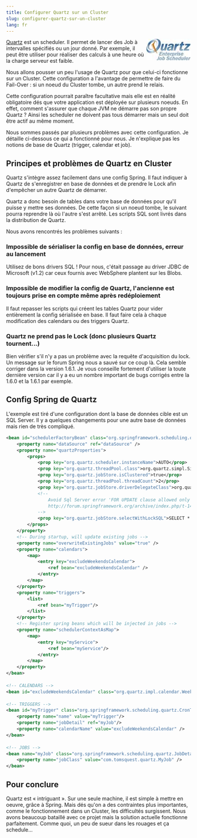```yaml
---
title: Configurer Quartz sur un Cluster
slug: configurer-quartz-sur-un-cluster
lang: fr
---
```


<img src="/assets/images/posts/2008/11/quartz_logo.jpg" style="float:right"/>

[Quartz](http://www.opensymphony.com/quartz/) est un scheduler. Il permet de lancer des Job à intervalles spécifiés ou un jour donné. Par exemple, il peut être utiliser pour réaliser des calculs à une heure où la charge serveur est faible.

Nous allons pousser un peu l'usage de Quartz pour que celui-ci fonctionne sur un Cluster. Cette configuration a l'avantage de permettre de faire du Fail-Over : si un noeud du Cluster tombe, un autre prend le relais.

Cette configuration pourrait paraître facultative mais elle est en réalité obligatoire dés que votre application est déployée sur plusieurs noeuds. En effet, comment s'assurer que chaque JVM ne démarre pas son propre Quartz ? Ainsi les scheduler ne doivent pas tous démarrer mais un seul doit être actif au même moment.

Nous sommes passés par plusieurs problèmes avec cette configuration. Je détaille ci-dessous ce qui a fonctionné pour nous. Je n'explique pas les notions de base de Quartz (trigger, calendar et job).

## Principes et problèmes de Quartz en Cluster

Quartz s'intègre assez facilement dans une config Spring. Il faut indiquer à Quartz de s'enregistrer en base de données et de prendre le Lock afin d'empêcher un autre Quartz de démarrer.

Quartz a donc besoin de tables dans votre base de données pour qu'il puisse y mettre ses données. De cette façon si un noeud tombe, le suivant pourra reprendre là où l'autre s'est arrêté. Les scripts SQL sont livrés dans la distribution de Quartz.

Nous avons rencontrés les problèmes suivants :

### Impossible de sérialiser la config en base de données, erreur au lancement

Utilisez de bons drivers SQL ! Pour nous, c'était passage au driver JDBC de Microsoft (v1.2) car ceux fournis avec WebSphere plantent sur les Blobs.

### Impossible de modifier la config de Quartz, l'ancienne est toujours prise en compte même après redéploiement

Il faut repasser les scripts qui créent les tables Quartz pour vider entièrement la config sérialisée en base. Il faut faire cela à chaque modification des calendars ou des triggers Quartz.

### Quartz ne prend pas le Lock (donc plusieurs Quartz tournent...)

Bien vérifier s'il n'y a pas un problème avec la requête d'acquisition du lock. Un message sur le forum Spring nous a sauvé sur ce coup là. Cela semble corriger dans la version 1.6.1. Je vous conseille fortement d'utiliser la toute dernière version car il y a eu un nombre important de bugs corrigés entre la 1.6.0 et la 1.6.1 par exemple.

## Config Spring de Quartz

L'exemple est tiré d'une configuration dont la base de données cible est un SQL Server. Il y a quelques changements pour une autre base de données mais rien de très compliqué.

```xml
<bean id="schedulerFactoryBean" class="org.springframework.scheduling.quartz.SchedulerFactoryBean" >
    <property name="dataSource" ref="dataSource" />
    <property name="quartzProperties">
        <props>
            <prop key="org.quartz.scheduler.instanceName">AUTO</prop>
            <prop key="org.quartz.threadPool.class">org.quartz.simpl.SimpleThreadPool</prop>
            <prop key="org.quartz.jobStore.isClustered">true</prop>
            <prop key="org.quartz.threadPool.threadCount">2</prop>
            <prop key="org.quartz.jobStore.driverDelegateClass">org.quartz.impl.jdbcjobstore.MSSQLDelegate</prop>
            <!--
                Avoid Sql Server error 'FOR UPDATE clause allowed only for DECLARE CURSOR'
                http://forum.springframework.org/archive/index.php/t-14033.html
            -->
            <prop key="org.quartz.jobStore.selectWithLockSQL">SELECT * FROM {0}LOCKS UPDLOCK WHERE LOCK_NAME = ?</prop>
        </props>
    </property>
    <!-- During startup, will update existing jobs -->
    <property name="overwriteExistingJobs" value="true" />
    <property name="calendars">
        <map>
            <entry key="excludeWeekendsCalendar">
                <ref bean="excludeWeekendsCalendar" />
            </entry>
        </map>
    </property>
    <property name="triggers">
        <list>
            <ref bean="myTrigger"/>
        </list>
    </property>
    <!-- Register spring beans which will be injected in jobs -->
    <property name="schedulerContextAsMap">
        <map>
            <entry key="myService">
                <ref bean="myService"/>
            </entry>
        </map>
    </property>
</bean>

<!-- CALENDARS -->
<bean id="excludeWeekendsCalendar" class="org.quartz.impl.calendar.WeeklyCalendar" />

<!-- TRIGGERS -->
<bean id="myTrigger" class="org.springframework.scheduling.quartz.CronTriggerBean">
    <property name="name" value="myTrigger"/>
    <property name="jobDetail" ref="myJob"/>
    <property name="calendarName" value="excludeWeekendsCalendar" />
</bean>

<!-- JOBS -->
<bean name="myJob" class="org.springframework.scheduling.quartz.JobDetailBean">
    <property name="jobClass" value="com.tomsquest.quartz.MyJob" />
</bean>
```

## Pour conclure

Quartz est « intriguant ». Sur une seule machine, il est simple à mettre en oeuvre, grâce à Spring. Mais dés qu'on a des contraintes plus importantes, comme le fonctionnement dans un Cluster, les difficultés surgissent. Nous avons beaucoup bataillé avec ce projet mais la solution actuelle fonctionne parfaitement. Comme quoi, un peu de sueur dans les rouages et ça schedule...
